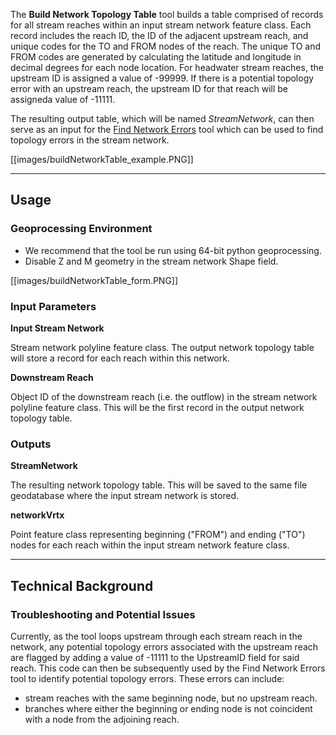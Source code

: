 The **Build Network Topology Table** tool builds a table comprised of records for all stream reaches within an input stream network feature class. Each record includes the reach ID, the ID of the adjacent upstream reach, and unique codes for the TO and FROM nodes of the reach. The unique TO and FROM codes are generated by calculating the latitude and longitude in decimal degrees for each node location. For headwater stream reaches, the upstream ID is assigned a value of -99999. If there is a potential
topology error with an upstream reach, the upstream ID for that reach will be assigneda value of -11111.

The resulting output table, which will be named *StreamNetwork*, can then serve as an input for the [Find Network Errors](https://github.com/SouthForkResearch/gnat/wiki/Find-Network-Errors) tool which can be used to find topology errors in the stream network.

[[images/buildNetworkTable_example.PNG]]

_______________________________________________________________
## Usage

### Geoprocessing Environment
* We recommend that the tool be run using 64-bit python geoprocessing.
* Disable Z and M geometry in the stream network Shape field.

[[images/buildNetworkTable_form.PNG]]

### Input Parameters
**Input Stream Network**

Stream network polyline feature class. The output network topology table will store a record for each reach within this network.

**Downstream Reach**

Object ID of the downstream reach (i.e. the outflow) in the stream network polyline feature class. This will be the first record in the output network topology table.

### Outputs
**StreamNetwork**

The resulting network topology table.  This will be saved to the same file geodatabase where the input stream network is stored.

**networkVrtx**

Point feature class representing beginning ("FROM") and ending ("TO") nodes for each reach within the input stream network feature class.

_______________________________________________________________
## Technical Background
### Troubleshooting and Potential Issues
Currently, as the tool loops upstream through each stream reach in the network, any potential topology errors associated with the upstream reach are flagged by adding a value of -11111 to the UpstreamID field for said reach. This code can then be subsequently used by the Find Network Errors tool to identify potential topology errors. These errors can include:

* stream reaches with the same beginning node, but no upstream reach.
* branches where either the beginning or ending node is not coincident with a node from the adjoining reach.